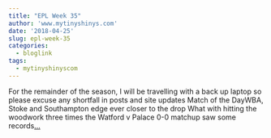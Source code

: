 ```yaml
---
title: "EPL Week 35"
author: 'www.mytinyshinys.com'
date: '2018-04-25'
slug: epl-week-35
categories:
  - bloglink
tags:
  - mytinyshinyscom
---
```


For the remainder of the season, I will be travelling with a back up laptop so please excuse any shortfall in posts and site updates Match of the DayWBA, Stoke and Southampton edge ever closer to the drop What with hitting the woodwork three times the Watford v Palace 0-0 matchup saw some records[... <i class="fas fa-external-link-alt"></i>](https://www.mytinyshinys.com/2018/04/25/epl-week-35/)

